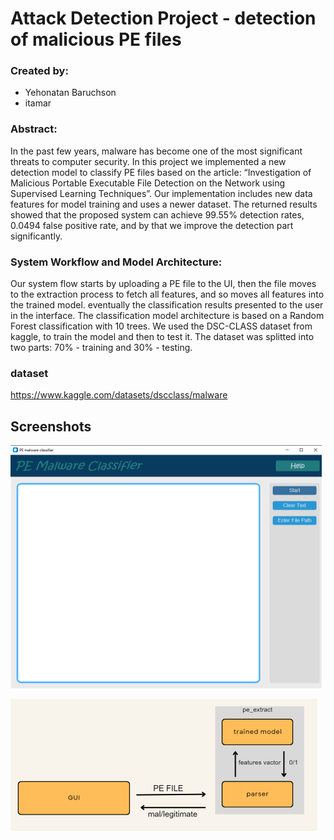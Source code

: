 
# Attack Detection Project - detection of malicious PE files

### Created by:
- Yehonatan Baruchson
- itamar 

### Abstract:
In the past few years, malware has become one of the most significant threats to computer security. In this project we implemented a new detection model to classify PE files based on the article: “Investigation of Malicious Portable Executable File Detection on the Network using Supervised Learning Techniques”. Our implementation includes new data features for model training and uses a newer dataset. The returned results showed that the proposed system can achieve 99.55% detection rates, 0.0494 false positive rate, and by that we improve the detection part significantly.


### System Workflow and Model Architecture:
Our system flow starts by uploading a PE file to the UI, then the file moves to the extraction process to fetch all features, and so moves all features into the trained model. eventually the classification results presented to the user in the interface.
The classification model architecture is based on a Random Forest classification with 10 trees.
We used the DSC-CLASS dataset from kaggle, to train the model and then to test it. The dataset was splitted into two parts: 70% - training and 30% - testing.




### dataset 
https://www.kaggle.com/datasets/dscclass/malware


## Screenshots

![GUI](Snapshot/GUI.png)

![App project_workflow](Snapshot/project_workflow.png)

